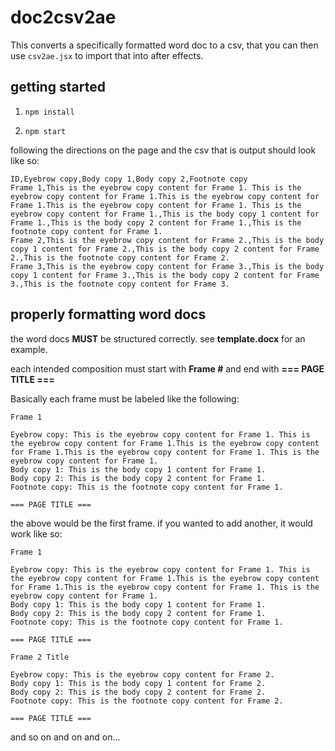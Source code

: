 # doc2csv2ae
This converts a specifically formatted word doc to a csv, that you can then use `csv2ae.jsx` to import that into after effects.

## getting started

1) `npm install`

2) `npm start`

following the directions on the page and the csv that is output should look like so: 

```
ID,Eyebrow copy,Body copy 1,Body copy 2,Footnote copy
Frame 1,This is the eyebrow copy content for Frame 1. This is the eyebrow copy content for Frame 1.This is the eyebrow copy content for Frame 1.This is the eyebrow copy content for Frame 1. This is the eyebrow copy content for Frame 1.,This is the body copy 1 content for Frame 1.,This is the body copy 2 content for Frame 1.,This is the footnote copy content for Frame 1.
Frame 2,This is the eyebrow copy content for Frame 2.,This is the body copy 1 content for Frame 2.,This is the body copy 2 content for Frame 2.,This is the footnote copy content for Frame 2.
Frame 3,This is the eyebrow copy content for Frame 3.,This is the body copy 1 content for Frame 3.,This is the body copy 2 content for Frame 3.,This is the footnote copy content for Frame 3.
```


## properly formatting word docs

the word docs **MUST** be structured correctly. see **template.docx** for an example.

each intended composition must start with **Frame #** and end with **=== PAGE TITLE ===**

Basically each frame must be labeled like the following:

```
Frame 1

Eyebrow copy: This is the eyebrow copy content for Frame 1. This is the eyebrow copy content for Frame 1.This is the eyebrow copy content for Frame 1.This is the eyebrow copy content for Frame 1. This is the eyebrow copy content for Frame 1.
Body copy 1: This is the body copy 1 content for Frame 1.
Body copy 2: This is the body copy 2 content for Frame 1.
Footnote copy: This is the footnote copy content for Frame 1.

=== PAGE TITLE ===
```

the above would be the first frame. if you wanted to add another, it would work like so:

```
Frame 1

Eyebrow copy: This is the eyebrow copy content for Frame 1. This is the eyebrow copy content for Frame 1.This is the eyebrow copy content for Frame 1.This is the eyebrow copy content for Frame 1. This is the eyebrow copy content for Frame 1.
Body copy 1: This is the body copy 1 content for Frame 1.
Body copy 2: This is the body copy 2 content for Frame 1.
Footnote copy: This is the footnote copy content for Frame 1.

=== PAGE TITLE ===

Frame 2 Title

Eyebrow copy: This is the eyebrow copy content for Frame 2.
Body copy 1: This is the body copy 1 content for Frame 2.
Body copy 2: This is the body copy 2 content for Frame 2.
Footnote copy: This is the footnote copy content for Frame 2.

=== PAGE TITLE ===
```

and so on and on and on...





